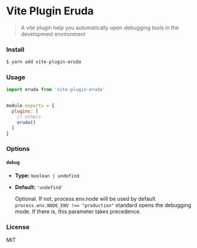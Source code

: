 # Vite Plugin Eruda

> A vite plugin help you automatically open debugging tools in the development environment

### Install
```sh
$ yarn add vite-plugin-eruda
```

### Usage
```javascript
import eruda from 'vite-plugin-eruda'


module.exports = {
  plugins: [
    // others
    eruda()
  ]
}
```

### Options

#### `debug`

- **Type:** `boolean | undefind`
- **Default:** `'undefind'`

  Optional. If not, process.env.node will be used by default `process.env.NODE_ENV !== "production"` standard opens the debugging mode. If there is, this parameter takes precedence.

### License
MIT
